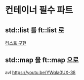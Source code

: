 # 컨테이너 필수 파트

## std::list 를 ft::list 로
[리스트 구현](std리스트.md)
## std::map 을 ft::map 으로
avl https://youtu.be/YWqla0UX-38
